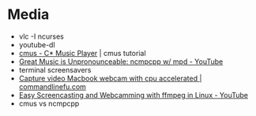 # Media
- vlc -I ncurses
- youtube-dl
- [cmus - C* Music Player](https://cmus.github.io/) | cmus tutorial
- [Great Music is Unpronounceable: ncmpcpp w/ mpd - YouTube](https://www.youtube.com/watch?v=sZIEdI9TS2U)
- terminal screensavers
- [Capture video Macbook webcam with cpu accelerated | commandlinefu.com](http://www.commandlinefu.com/commands/view/23049/capture-video-macbook-webcam-with-cpu-accelerated)
- [Easy Screencasting and Webcamming with ffmpeg in Linux - YouTube](https://www.youtube.com/watch?v=386Z2yeQ5fo)
- cmus vs ncmpcpp
